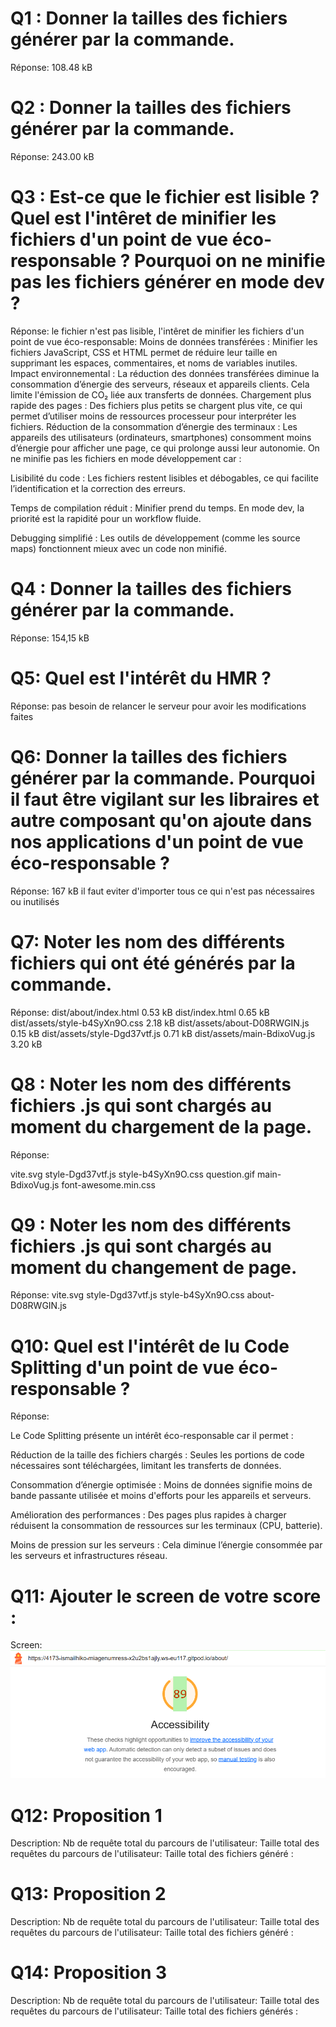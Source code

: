 # Q1 : Donner la tailles des fichiers générer par la commande.
Réponse: 108.48 kB

# Q2 : Donner la tailles des fichiers générer par la commande.
Réponse: 243.00 kB

# Q3 : Est-ce que le fichier est lisible ? Quel est l'intêret de minifier les fichiers d'un point de vue éco-responsable ? Pourquoi on ne minifie pas les fichiers générer en mode dev ?
Réponse: le fichier n'est pas lisible, l'intêret de minifier les fichiers d'un point de vue éco-responsable:
Moins de données transférées : Minifier les fichiers JavaScript, CSS et HTML permet de réduire leur taille en supprimant les espaces, commentaires, et noms de variables inutiles.
Impact environnemental : La réduction des données transférées diminue la consommation d’énergie des serveurs, réseaux et appareils clients. Cela limite l'émission de CO₂ liée aux transferts de données.
Chargement plus rapide des pages : Des fichiers plus petits se chargent plus vite, ce qui permet d’utiliser moins de ressources processeur pour interpréter les fichiers.
Réduction de la consommation d’énergie des terminaux : Les appareils des utilisateurs (ordinateurs, smartphones) consomment moins d’énergie pour afficher une page, ce qui prolonge aussi leur autonomie.
On ne minifie pas les fichiers en mode développement car :

Lisibilité du code : Les fichiers restent lisibles et débogables, ce qui facilite l’identification et la correction des erreurs.

Temps de compilation réduit : Minifier prend du temps. En mode dev, la priorité est la rapidité pour un workflow fluide.

Debugging simplifié : Les outils de développement (comme les source maps) fonctionnent mieux avec un code non minifié.

# Q4 : Donner la tailles des fichiers générer par la commande.
Réponse: 154,15 kB

# Q5: Quel est l'intérêt du HMR ?
Réponse: pas besoin de relancer le serveur pour avoir les modifications faites

# Q6: Donner la tailles des fichiers générer par la commande. Pourquoi il faut être vigilant sur les libraires et autre composant qu'on ajoute dans nos applications d'un point de vue éco-responsable ?
Réponse:
 167 kB 
 il faut eviter d'importer tous ce qui n'est pas nécessaires ou inutilisés
# Q7: Noter les nom des différents fichiers qui ont été générés par la commande.
Réponse:
dist/about/index.html           0.53 kB
dist/index.html                 0.65 kB
dist/assets/style-b4SyXn9O.css  2.18 kB
dist/assets/about-D08RWGIN.js   0.15 kB
dist/assets/style-Dgd37vtf.js   0.71 kB
dist/assets/main-BdixoVug.js    3.20 kB

# Q8 : Noter les nom des différents fichiers .js qui sont chargés au moment du chargement de la page.
Réponse:

vite.svg
style-Dgd37vtf.js
style-b4SyXn9O.css
question.gif
main-BdixoVug.js
font-awesome.min.css

# Q9 : Noter les nom des différents fichiers .js qui sont chargés au moment du changement de page.
Réponse:
vite.svg
style-Dgd37vtf.js
style-b4SyXn9O.css
about-D08RWGIN.js


# Q10: Quel est l'intérêt de lu Code Splitting d'un point de vue éco-responsable ?
Réponse:

Le Code Splitting présente un intérêt éco-responsable car il permet :

Réduction de la taille des fichiers chargés : Seules les portions de code nécessaires sont téléchargées, limitant les transferts de données.

Consommation d’énergie optimisée : Moins de données signifie moins de bande passante utilisée et moins d'efforts pour les appareils et serveurs.

Amélioration des performances : Des pages plus rapides à charger réduisent la consommation de ressources sur les terminaux (CPU, batterie).

Moins de pression sur les serveurs : Cela diminue l’énergie consommée par les serveurs et infrastructures réseau.


# Q11: Ajouter le screen de votre score :
Screen: 
![screen](image.png)


# Q12:  Proposition 1
Description:
Nb de requête total du parcours de l'utilisateur:
Taille total des requêtes du parcours de l'utilisateur:
Taille total des fichiers généré :

# Q13:  Proposition 2
Description:
Nb de requête total du parcours de l'utilisateur:
Taille total des requêtes du parcours de l'utilisateur:
Taille total des fichiers généré :

# Q14:  Proposition 3
Description:
Nb de requête total du parcours de l'utilisateur:
Taille total des requêtes du parcours de l'utilisateur:
Taille total des fichiers générés :